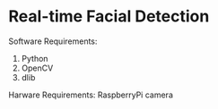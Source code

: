 # Real-time Facial Detection

Software Requirements:
1) Python
2) OpenCV
3) dlib

Harware Requirements:
RaspberryPi camera
